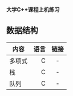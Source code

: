**大学C++课程上机练习**
## 数据结构
| 内容        | 语言   |  链接  |
| --------   | -----:  | :----:  |
| 多项式      | C   |   -     |
| 栈        |   C   |   -   |
| 队列        |    C    |  -  |
